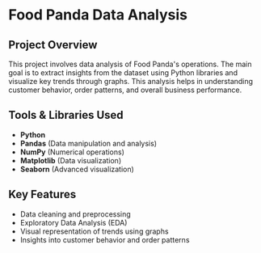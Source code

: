 # Food Panda Data Analysis

## Project Overview
This project involves data analysis of Food Panda's operations. The main goal is to extract insights from the dataset using Python libraries and visualize key trends through graphs. This analysis helps in understanding customer behavior, order patterns, and overall business performance.

## Tools & Libraries Used
- **Python**  
- **Pandas** (Data manipulation and analysis)  
- **NumPy** (Numerical operations)  
- **Matplotlib** (Data visualization)  
- **Seaborn** (Advanced visualization)  

## Key Features
- Data cleaning and preprocessing  
- Exploratory Data Analysis (EDA)  
- Visual representation of trends using graphs  
- Insights into customer behavior and order patterns  

